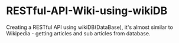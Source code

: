 # RESTful-API-Wiki-using-wikiDB
Creating a RESTful API using wikiDB(DataBase), it's almost similar to Wikipedia - getting articles and sub articles from database.
